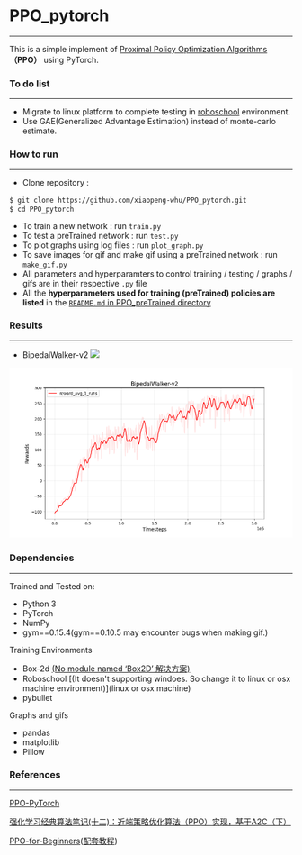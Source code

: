 # PPO_pytorch
---
This is a simple implement of [Proximal Policy Optimization Algorithms](https://arxiv.org/abs/1707.06347)**（PPO）** using PyTorch.

### To do list
---
* Migrate to linux platform to complete testing in [roboschool](https://github.com/openai/roboschool) environment.
* Use GAE(Generalized Advantage Estimation) instead of monte-carlo estimate.


### How to run
---
* Clone repository :
```
$ git clone https://github.com/xiaopeng-whu/PPO_pytorch.git 
$ cd PPO_pytorch
```
- To train a new network : run `train.py`
- To test a preTrained network : run `test.py`
- To plot graphs using log files : run `plot_graph.py`
- To save images for gif and make gif using a preTrained network : run `make_gif.py`
- All parameters and hyperparamters to control training / testing / graphs / gifs are in their respective `.py` file
- All the **hyperparameters used for training (preTrained) policies are listed** in the [`README.md` in PPO_preTrained directory](https://github.com/nikhilbarhate99/PPO-PyTorch/tree/master/PPO_preTrained)

### Results
---
* BipedalWalker-v2
![](/PPO_gifs/BipedalWalker-v2/PPO_BipedalWalker-v2_fig_0.gif)

![](/PPO_figs/BipedalWalker-v2/PPO_BipedalWalker-v2_fig_0.png)

### Dependencies
---
Trained and Tested on:
- Python 3
- PyTorch
- NumPy
- gym==0.15.4(gym==0.10.5 may encounter bugs when making gif.)

Training Environments 
- Box-2d [(No module named ‘Box2D’ 解决方案)](https://ithelp.ithome.com.tw/articles/10229349)
- Roboschool [(It doesn't supporting windoes. So change it to linux or osx machine environment)](linux or osx machine)
- pybullet

Graphs and gifs
- pandas
- matplotlib
- Pillow

### References
---
[PPO-PyTorch](https://github.com/nikhilbarhate99/PPO-PyTorch)

[强化学习经典算法笔记(十二)：近端策略优化算法（PPO）实现，基于A2C（下）](https://blog.csdn.net/hhy_csdn/article/details/107043832)

[PPO-for-Beginners](https://github.com/ericyangyu/PPO-for-Beginners)([配套教程](https://medium.com/@eyyu/coding-ppo-from-scratch-with-pytorch-part-1-4-613dfc1b14c8.))